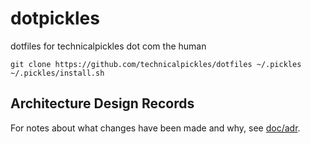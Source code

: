 # dotpickles

dotfiles for technicalpickles dot com the human

```
git clone https://github.com/technicalpickles/dotfiles ~/.pickles
~/.pickles/install.sh
```

## Architecture Design Records

For notes about what changes have been made and why, see [doc/adr](doc/adr).